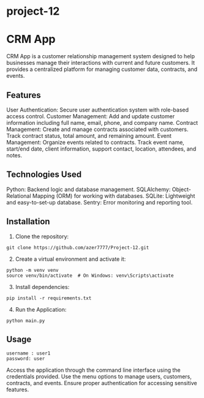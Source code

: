 # project-12

# CRM App

CRM App is a customer relationship management system designed to help businesses manage their interactions with current and future customers. It provides a centralized platform for managing customer data, contracts, and events.

## Features

User Authentication: Secure user authentication system with role-based access control.
Customer Management: Add and update customer information including full name, email, phone, and company name.
Contract Management: Create and manage contracts associated with customers. Track contract status, total amount, and remaining amount.
Event Management: Organize events related to contracts. Track event name, start/end date, client information, support contact, location, attendees, and notes.

## Technologies Used

Python: Backend logic and database management.
SQLAlchemy: Object-Relational Mapping (ORM) for working with databases.
SQLite: Lightweight and easy-to-set-up database.
Sentry: Error monitoring and reporting tool.

## Installation

1. Clone the repository:
````
git clone https://github.com/azer7777/Project-12.git
````
2. Create a virtual environment and activate it:
````
python -m venv venv 
source venv/bin/activate  # On Windows: venv\Scripts\activate
````
3. Install dependencies:
````
pip install -r requirements.txt
````
4. Run the Application:
````
python main.py
````

## Usage
````
username : user1
password: user
````
Access the application through the command line interface using the credentials provided.
Use the menu options to manage users, customers, contracts, and events.
Ensure proper authentication for accessing sensitive features.
